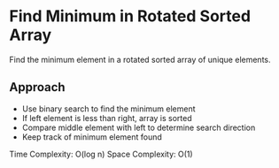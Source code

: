 # Find Minimum in Rotated Sorted Array

Find the minimum element in a rotated sorted array of unique elements.

## Approach
- Use binary search to find the minimum element
- If left element is less than right, array is sorted
- Compare middle element with left to determine search direction
- Keep track of minimum element found

Time Complexity: O(log n)
Space Complexity: O(1) 